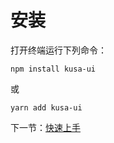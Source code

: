 # 安装

打开终端运行下列命令：

```
npm install kusa-ui
```

或
```
yarn add kusa-ui
```

下一节：[快速上手](/doc/get-started)

